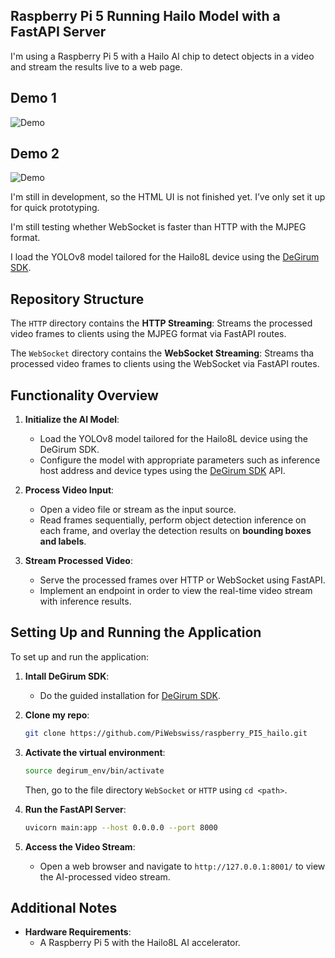 ## Raspberry Pi 5 Running Hailo Model with a FastAPI Server 

I'm using a Raspberry Pi 5 with a Hailo AI chip to detect objects in a video and stream the results live to a web page.
## Demo 1
![Demo](./raspberry_PI5_hailo/Ressources/demo-1.gif)

## Demo 2
![Demo](./raspberry_PI5_hailo/Ressources/demo-2.gif)

I'm still in development, so the HTML UI is not finished yet. I’ve only set it up for quick prototyping.

I'm still testing whether WebSocket is faster than HTTP with the MJPEG format.

I load the YOLOv8 model tailored for the Hailo8L device using the [DeGirum SDK](https://github.com/DeGirum/hailo_examples).


## **Repository Structure**

The `HTTP` directory contains the **HTTP Streaming**: Streams the processed video frames to clients using the MJPEG format via FastAPI routes.


The `WebSocket` directory contains the **WebSocket Streaming**: Streams tha processed video frames to clients using the WebSocket via FastAPI routes.


## **Functionality Overview**

1. **Initialize the AI Model**:  
   - Load the YOLOv8 model tailored for the Hailo8L device using the DeGirum SDK.
   - Configure the model with appropriate parameters such as inference host address and device types using the [DeGirum SDK](https://github.com/DeGirum/hailo_examples) API.

2. **Process Video Input**:  
   - Open a video file or stream as the input source.
   - Read frames sequentially, perform object detection inference on each frame, and overlay the detection results on **bounding boxes and labels**.

3. **Stream Processed Video**:  
   - Serve the processed frames over HTTP or WebSocket using FastAPI.
   - Implement an endpoint in order to view the real-time video stream with inference results.


## **Setting Up and Running the Application**

To set up and run the application:


1. **Intall DeGirum SDK**:
   - Do the guided installation for [DeGirum SDK](https://github.com/DeGirum/hailo_examples).

2. **Clone my repo**:
   ```bash
   git clone https://github.com/PiWebswiss/raspberry_PI5_hailo.git
   ```

2. **Activate the virtual environment**:
   ```bash
   source degirum_env/bin/activate
   ```
   Then, go to the file directory ``WebSocket`` or ``HTTP`` using ``cd <path>``.

2. **Run the FastAPI Server**:
   ```bash
   uvicorn main:app --host 0.0.0.0 --port 8000
   ```

3. **Access the Video Stream**:
   - Open a web browser and navigate to `http://127.0.0.1:8001/` to view the AI-processed video stream.

## **Additional Notes**

- **Hardware Requirements**:  
  - A Raspberry Pi 5 with the Hailo8L AI accelerator.


